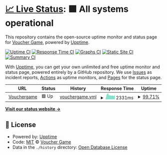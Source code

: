 # [📈 Live Status](https://Voucher-Game.github.io/monitor): <!--live status--> **🟩 All systems operational**

This repository contains the open-source uptime monitor and status page for [Voucher Game](https://Voucher-Game.github.io/monitor), powered by [Upptime](https://github.com/upptime/upptime).

[![Uptime CI](https://github.com/Voucher-Game/monitor/workflows/Uptime%20CI/badge.svg)](https://github.com/Voucher-Game/monitor/actions?query=workflow%3A%22Uptime+CI%22)
[![Response Time CI](https://github.com/Voucher-Game/monitor/workflows/Response%20Time%20CI/badge.svg)](https://github.com/Voucher-Game/monitor/actions?query=workflow%3A%22Response+Time+CI%22)
[![Graphs CI](https://github.com/Voucher-Game/monitor/workflows/Graphs%20CI/badge.svg)](https://github.com/Voucher-Game/monitor/actions?query=workflow%3A%22Graphs+CI%22)
[![Static Site CI](https://github.com/Voucher-Game/monitor/workflows/Static%20Site%20CI/badge.svg)](https://github.com/Voucher-Game/monitor/actions?query=workflow%3A%22Static+Site+CI%22)
[![Summary CI](https://github.com/Voucher-Game/monitor/workflows/Summary%20CI/badge.svg)](https://github.com/Voucher-Game/monitor/actions?query=workflow%3A%22Summary+CI%22)

With [Upptime](https://upptime.js.org), you can get your own unlimited and free uptime monitor and status page, powered entirely by a GitHub repository. We use [Issues](https://github.com/Voucher-Game/monitor/issues) as incident reports, [Actions](https://github.com/Voucher-Game/monitor/actions) as uptime monitors, and [Pages](https://Voucher-Game.github.io/monitor) for the status page.

<!--start: status pages-->
<!-- This summary is generated by Upptime (https://github.com/upptime/upptime) -->
<!-- Do not edit this manually, your changes will be overwritten -->
<!-- prettier-ignore -->
| URL | Status | History | Response Time | Uptime |
| --- | ------ | ------- | ------------- | ------ |
| <img alt="" src="https://favicons.githubusercontent.com/vouchergame.id" height="13"> [Vouchergame](https://vouchergame.id) | 🟩 Up | [vouchergame.yml](https://github.com/Voucher-Game/monitor/commits/HEAD/history/vouchergame.yml) | <details><summary><img alt="Response time graph" src="./graphs/vouchergame/response-time-week.png" height="20"> 2331ms</summary><br><a href="https://Voucher-Game.github.io/monitor/history/vouchergame"><img alt="Response time 1862" src="https://img.shields.io/endpoint?url=https%3A%2F%2Fraw.githubusercontent.com%2FVoucher-Game%2Fmonitor%2FHEAD%2Fapi%2Fvouchergame%2Fresponse-time.json"></a><br><a href="https://Voucher-Game.github.io/monitor/history/vouchergame"><img alt="24-hour response time 2469" src="https://img.shields.io/endpoint?url=https%3A%2F%2Fraw.githubusercontent.com%2FVoucher-Game%2Fmonitor%2FHEAD%2Fapi%2Fvouchergame%2Fresponse-time-day.json"></a><br><a href="https://Voucher-Game.github.io/monitor/history/vouchergame"><img alt="7-day response time 2331" src="https://img.shields.io/endpoint?url=https%3A%2F%2Fraw.githubusercontent.com%2FVoucher-Game%2Fmonitor%2FHEAD%2Fapi%2Fvouchergame%2Fresponse-time-week.json"></a><br><a href="https://Voucher-Game.github.io/monitor/history/vouchergame"><img alt="30-day response time 2046" src="https://img.shields.io/endpoint?url=https%3A%2F%2Fraw.githubusercontent.com%2FVoucher-Game%2Fmonitor%2FHEAD%2Fapi%2Fvouchergame%2Fresponse-time-month.json"></a><br><a href="https://Voucher-Game.github.io/monitor/history/vouchergame"><img alt="1-year response time 1862" src="https://img.shields.io/endpoint?url=https%3A%2F%2Fraw.githubusercontent.com%2FVoucher-Game%2Fmonitor%2FHEAD%2Fapi%2Fvouchergame%2Fresponse-time-year.json"></a></details> | <details><summary><a href="https://Voucher-Game.github.io/monitor/history/vouchergame">99.71%</a></summary><a href="https://Voucher-Game.github.io/monitor/history/vouchergame"><img alt="All-time uptime 99.93%" src="https://img.shields.io/endpoint?url=https%3A%2F%2Fraw.githubusercontent.com%2FVoucher-Game%2Fmonitor%2FHEAD%2Fapi%2Fvouchergame%2Fuptime.json"></a><br><a href="https://Voucher-Game.github.io/monitor/history/vouchergame"><img alt="24-hour uptime 100.00%" src="https://img.shields.io/endpoint?url=https%3A%2F%2Fraw.githubusercontent.com%2FVoucher-Game%2Fmonitor%2FHEAD%2Fapi%2Fvouchergame%2Fuptime-day.json"></a><br><a href="https://Voucher-Game.github.io/monitor/history/vouchergame"><img alt="7-day uptime 99.71%" src="https://img.shields.io/endpoint?url=https%3A%2F%2Fraw.githubusercontent.com%2FVoucher-Game%2Fmonitor%2FHEAD%2Fapi%2Fvouchergame%2Fuptime-week.json"></a><br><a href="https://Voucher-Game.github.io/monitor/history/vouchergame"><img alt="30-day uptime 99.81%" src="https://img.shields.io/endpoint?url=https%3A%2F%2Fraw.githubusercontent.com%2FVoucher-Game%2Fmonitor%2FHEAD%2Fapi%2Fvouchergame%2Fuptime-month.json"></a><br><a href="https://Voucher-Game.github.io/monitor/history/vouchergame"><img alt="1-year uptime 99.93%" src="https://img.shields.io/endpoint?url=https%3A%2F%2Fraw.githubusercontent.com%2FVoucher-Game%2Fmonitor%2FHEAD%2Fapi%2Fvouchergame%2Fuptime-year.json"></a></details>

<!--end: status pages-->

[**Visit our status website →**](https://Voucher-Game.github.io/monitor)

## 📄 License

- Powered by: [Upptime](https://github.com/upptime/upptime)
- Code: [MIT](./LICENSE) © [Voucher Game](https://Voucher-Game.github.io/monitor)
- Data in the `./history` directory: [Open Database License](https://opendatacommons.org/licenses/odbl/1-0/)
